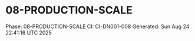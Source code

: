 # 08-PRODUCTION-SCALE
Phase: 08-PRODUCTION-SCALE
CI: CI-DN001-008
Generated: Sun Aug 24 22:41:16 UTC 2025
